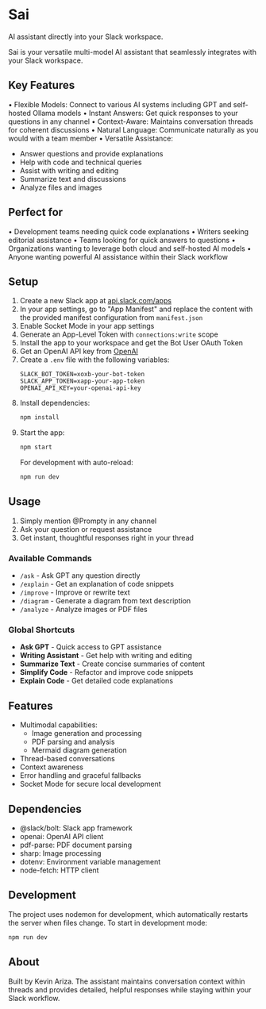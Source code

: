 # Sai

AI assistant directly into your Slack workspace.

Sai is your versatile multi-model AI assistant that seamlessly integrates with your Slack workspace.

## Key Features

• Flexible Models: Connect to various AI systems including GPT and self-hosted Ollama models
• Instant Answers: Get quick responses to your questions in any channel
• Context-Aware: Maintains conversation threads for coherent discussions
• Natural Language: Communicate naturally as you would with a team member
• Versatile Assistance:

- Answer questions and provide explanations
- Help with code and technical queries
- Assist with writing and editing
- Summarize text and discussions
- Analyze files and images

## Perfect for

• Development teams needing quick code explanations
• Writers seeking editorial assistance
• Teams looking for quick answers to questions
• Organizations wanting to leverage both cloud and self-hosted AI models
• Anyone wanting powerful AI assistance within their Slack workflow

## Setup

1. Create a new Slack app at [api.slack.com/apps](https://api.slack.com/apps)
2. In your app settings, go to "App Manifest" and replace the content with the provided manifest configuration from `manifest.json`
3. Enable Socket Mode in your app settings
4. Generate an App-Level Token with `connections:write` scope
5. Install the app to your workspace and get the Bot User OAuth Token
6. Get an OpenAI API key from [OpenAI](https://platform.openai.com/api-keys)
7. Create a `.env` file with the following variables:
   ```
   SLACK_BOT_TOKEN=xoxb-your-bot-token
   SLACK_APP_TOKEN=xapp-your-app-token
   OPENAI_API_KEY=your-openai-api-key
   ```
8. Install dependencies:
   ```bash
   npm install
   ```
9. Start the app:
   ```bash
   npm start
   ```
   For development with auto-reload:
   ```bash
   npm run dev
   ```

## Usage

1. Simply mention @Prompty in any channel
2. Ask your question or request assistance
3. Get instant, thoughtful responses right in your thread

### Available Commands

- `/ask` - Ask GPT any question directly
- `/explain` - Get an explanation of code snippets
- `/improve` - Improve or rewrite text
- `/diagram` - Generate a diagram from text description
- `/analyze` - Analyze images or PDF files

### Global Shortcuts

- **Ask GPT** - Quick access to GPT assistance
- **Writing Assistant** - Get help with writing and editing
- **Summarize Text** - Create concise summaries of content
- **Simplify Code** - Refactor and improve code snippets
- **Explain Code** - Get detailed code explanations

## Features

- Multimodal capabilities:
  - Image generation and processing
  - PDF parsing and analysis
  - Mermaid diagram generation
- Thread-based conversations
- Context awareness
- Error handling and graceful fallbacks
- Socket Mode for secure local development

## Dependencies

- @slack/bolt: Slack app framework
- openai: OpenAI API client
- pdf-parse: PDF document parsing
- sharp: Image processing
- dotenv: Environment variable management
- node-fetch: HTTP client

## Development

The project uses nodemon for development, which automatically restarts the server when files change. To start in development mode:

```bash
npm run dev
```

## About

Built by Kevin Ariza. The assistant maintains conversation context within threads and provides detailed, helpful responses while staying within your Slack workflow.
